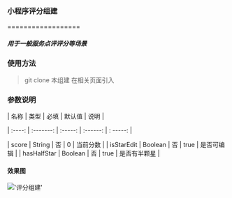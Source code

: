 ### 小程序评分组建
==================
##### 用于一般服务点评评分等场景

### 使用方法
> git clone 本组建
> 在相关页面引入

### 参数说明
|  名称  |    类型   |   必填   | 默认值 | 说明  |

| :----: | :-------: | :-----: | :------: | : -----: |

|  score   |  String   |  否  | 0 | 当前分数  |
|  isStarEdit   | Boolean    |  否   | true | 是否可编辑   |
|  hasHalfStar   |  Boolean |  否   | true   | 是否有半颗星 |

#### 效果图

 !['评分组建']('https://raw.githubusercontent.com/WGinit/Assets/master/project/images/star-rate.jpg')
